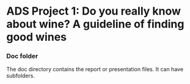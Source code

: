 # ADS Project 1: Do you really know about wine? A guideline of finding good wines
### Doc folder

The doc directory contains the report or presentation files. It can have subfolders.  
